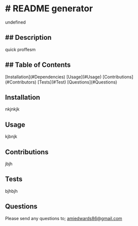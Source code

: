 
  <h1> # README generator </h1>
undefined
<div>
<h2> ## Description </h2>
quick proffesm
</div>

<div>
<h2> ## Table of Contents </h2>
[Installation](#Dependencies)
[Usage](#Usage)
[Contributions](#Contributors)
[Tests](#Test)
[Questions](#Questions)
</div>
  

## Installation
nkjnkjk
## Usage
kjbnjk
## Contributions
jbjh
## Tests
bjhbjh
## Questions 
Please send any questions to;
amiedwards86@gmail.com

